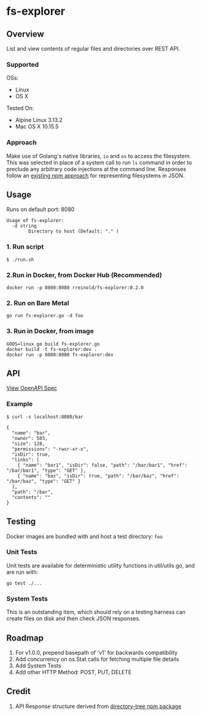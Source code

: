 # fs-explorer

## Overview

List and view contents of regular files and directories over REST API.

### Supported
OSs:
- Linux
- OS X

Tested On:
- Alpine Linux 3.13.2
- Mac OS X 10.15.5

### Approach

Make use of Golang's native libraries, `io` and `os` to access the filesystem. This was selected in place of a system call to run `ls` command in order to preclude any arbitrary code injections at the command line. Responses follow an [existing npm approach](https://www.npmjs.com/package/directory-tree) for representing filesystems in JSON.

## Usage

Runs on default port: 8080

```
Usage of fs-explorer:
  -d string
    	Directory to host (Default: "." )
```

### 1. Run script

```
$ ./run.sh
```
 ### 2.Run in Docker, from Docker Hub (Recommended)

```
docker run -p 8080:8080 rreinold/fs-explorer:0.2.0
```

### 2. Run on Bare Metal
```
go run fs-explorer.go -d foo
```

### 3. Run in Docker, from image
```
GOOS=linux go build fs-explorer.go
docker build -t fs-explorer:dev .
docker run -p 8080:8080 fs-explorer:dev
```

## API

[View OpenAPI Spec](https://github.com/rreinold/fs-explorer/blob/master/openapi.yml)

### Example

```
$ curl -s localhost:8080/bar

{
  "name": "bar",
  "owner": 503,
  "size": 128,
  "permissions": "-rwxr-xr-x",
  "isDir": true,
  "links": [
    { "name": "bar1", "isDir": false, "path": "/bar/bar1", "href": "/bar/bar1", "type": "GET" },
    { "name": "baz", "isDir": true, "path": "/bar/baz", "href": "/bar/baz", "type": "GET" }
  ],
  "path": "/bar",
  "contents": ""
}
```
## Testing

Docker images are bundled with and host a test directory: `foo`

### Unit Tests

Unit tests are available for deterministic utility functions in util/utils.go, and are run with:

```
go test ./...
```


### System Tests

This is an outstanding item, which should rely on a testing harness can create files on disk and then check JSON responses.

## Roadmap

1. For v1.0.0, prepend basepath of 'v1' for backwards compatibility
2. Add concurrency on os.Stat calls for fetching multiple file details
3. Add System Tests
4. Add other HTTP Method: POST, PUT, DELETE

## Credit

1. API Response structure derived from [directory-tree npm package](https://www.npmjs.com/package/directory-tree)
